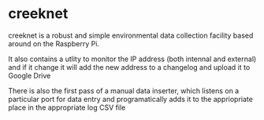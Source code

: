 # creeknet
creeknet is a robust and simple environmental data collection facility based around on the Raspberry Pi. 

It also contains a utlity to monitor the IP address (both intennal and external) and if it change it will add the new address to a changelog and upload it to Google Drive

There is also the first pass of a manual data inserter, which listens on a particular port for data entry and programatically adds it to the appriopriate place in the appropriate log CSV file
